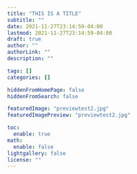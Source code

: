 ```yaml
---
title: "THIS IS A TITLE"
subtitle: ""
date: 2021-11-27T23:14:59-04:00
lastmod: 2021-11-27T23:14:59-04:00
draft: true
author: ""
authorLink: ""
description: ""

tags: []
categories: []

hiddenFromHomePage: false
hiddenFromSearch: false

featuredImage: "previewtest2.jpg"
featuredImagePreview: "previewtest2.jpg"

toc:
  enable: true
math:
  enable: false
lightgallery: false
license: ""
---
```


<!--more-->
